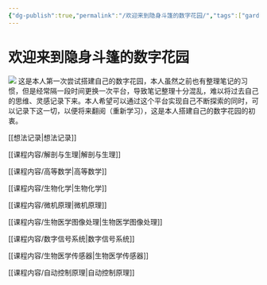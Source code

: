 ```yaml
---
{"dg-publish":true,"permalink":"/欢迎来到隐身斗篷的数字花园/","tags":["gardenEntry"],"noteIcon":"","created":"2023-12-21T23:23:19.552+08:00","updated":"2023-12-28T16:56:31.496+08:00"}
---
```


# 欢迎来到隐身斗篷的数字花园

![](https://grasssheep-my.sharepoint.com/personal/grass_grasssheep_onmicrosoft_com/Documents/Ming%27s_Obsidian_Image/2023年12月28日/3.jpg)
这是本人第一次尝试搭建自己的数字花园，本人虽然之前也有整理笔记的习惯，但是经常隔一段时间更换一次平台，导致笔记整理十分混乱，难以将过去自己的思维、灵感记录下来。本人希望可以通过这个平台实现自己不断探索的同时，可以记录下这一切，以便将来翻阅（重新学习），这是本人搭建自己的数字花园的初衷。

[[想法记录\|想法记录]]

[[课程内容/解剖与生理\|解剖与生理]]

[[课程内容/高等数学\|高等数学]]

[[课程内容/生物化学\|生物化学]]

[[课程内容/微机原理\|微机原理]]

[[课程内容/生物医学图像处理\|生物医学图像处理]]

[[课程内容/数字信号系统\|数字信号系统]]

[[课程内容/生物医学传感器\|生物医学传感器]]

[[课程内容/自动控制原理\|自动控制原理]]